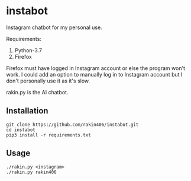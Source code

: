 # instabot
Instagram chatbot for my personal use.

Requirements:

1. Python-3.7
2. Firefox

Firefox must have logged in Instagram account or else the program won't work.
I could add an option to manually log in to Instagram account but I don't
personally use it as it's slow.

rakin.py is the AI chatbot.

## Installation
```shell
git clone https://github.com/rakin406/instabot.git
cd instabot
pip3 install -r requirements.txt
```

## Usage
```shell
./rakin.py <instagram>
./rakin.py rakin406
```
